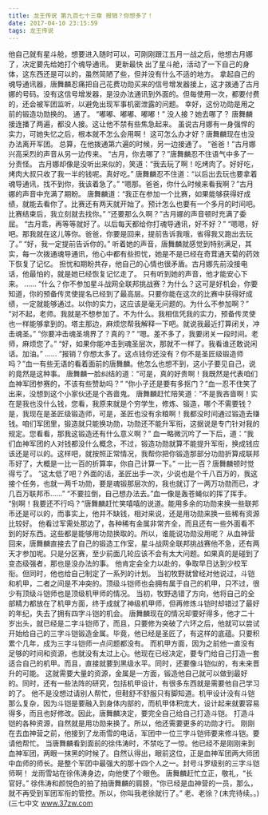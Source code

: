 ```yaml
---
title: 龙王传说 第九百七十三章 报销？你想多了！
date: 2017-04-10 23:15:59
tags: 龙王传说
---
```


他自己就有星斗舱，想要进入随时可以，可刚刚跟江五月一战之后，他想古月娜了，决定要先给她打个魂导通讯。 更新最快
出了星斗舱，活动了一下自己的身体，这东西还是可以的，虽然简陋了些，但并没有什么不适的地方。
拿起自己的魂导通讯器，唐舞麟忍痛把自己花费功勋买来的信号增发器接上，这才拨通了古月娜的号码。没有这信号增发器，是没办法通讯到外面的。但每使用一次，都要付费的，还会被军团监听，以避免出现军事机密泄露的问题。
幸好，这份功勋是用之前的锻造功勋换的。
通了。
“嘟嘟、嘟嘟、嘟嘟！”
没人接？她去哪了？
唐舞麟接连播了两遍，都没人接。这让他不禁有些焦急起来。
虽说古月娜有一身强悍的实力，可她失忆之后，根本就不怎么会用啊！
这可怎么办才好？唐舞麟现在也没办法离开军团。
总算，在他拨通第六遍的时候，另一边接通了。
“爸爸！”古月娜兴高采烈的声音从另一边传来。
“古月，你去哪了？”唐舞麟忍不住语气中多了一分责怪。
古月娜却像是没听出来似的，笑道：“我去玩了啊！吃烤肉了。好好吃，烤肉大叔只收了我一半的钱呢。真好吃。”
唐舞麟忍不住道：“以后出去玩也要拿着魂导通讯，找不到你，我该着急了。”
“嗯那。爸爸，你什么时候来看我啊？”古月娜的声音中充满了期盼。
唐舞麟道：“我正在参加一个比赛，如果能够获得好成绩，就能去看你了。比赛还有两天就开始了。预计怎么也要有一个多月的时间吧。比赛结束后，我立刻就去找你。”
“还要那么久啊？”古月娜的声音顿时充满了委屈。
“古月乖，再等等就好了。以后每天都给你打魂导通讯，好不好？”
“嗯嗯，好吧。那我就在这儿等你。爸爸，你要是回来，提前告诉我哦，省得我又跑出去玩了。”
“好，我一定提前告诉你的。”
听着她的声音，唐舞麟就感觉到特别满足，其实，每一次拨通魂导通讯，他心中都有些担忧，她是不是已经在奇茸通天菊的药效下恢复了记忆。
担忧和期盼共存，他自己的心情也很矛盾。古月娜先前没接电话，他最怕的，就是她已经恢复记忆走了。
只有听到她的声音，他才能安心下来。
……
“什么？你不参加星斗战网全联邦挑战赛？为什么？这可是好机会，你要知道，你的预备传灵使提名已经到了最高层。只要你能在这次的比赛中获得好成绩，一定就能够通过。以你的实力，这应该是毫无问题的。为什么不参加啊？”
“对不起，老师。我就是不想参加了。不为什么。我相信凭我的实力，预备传灵使也一样能够拿到的。塔主那边，麻烦您帮我解释一下吧。就说我最近打算闭关，冲击魂圣。”
“你要冲击魂圣境界了？真的？”
“嗯。差不多了，我要闭关一段时间。老师，麻烦您了。”
“好，如果你能冲击到魂圣层次，那就不一样了。我看谁还敢说闲话。加油。”
……
“报销？你想太多了。这点钱你还没有？你不是圣匠级锻造师吗？”血一有些无语的看着面前的唐舞麟。他怎么也想不到，这小子要见自己，说的竟然是这种事。
唐舞麟一脸纠结的道：“可是，真的好贵啊！我既然是代表咱们血神军团参赛的，不该有些赞助吗？”
“你小子还是要有多抠门？”血一忍不住笑了出来，没想到这个小家伙还是个吝啬鬼。
唐舞麟赶忙陪笑道：“不是我吝啬啊！实在是我也没什么钱，您看，我原来就是个穷学生，修炼、锻造，哪个不需要钱？是，我现在是圣匠级锻造师，可是，圣匠也没有余粮啊！我都没时间通过锻造去赚钱。咱们军团里，锻造就只能换功勋，功勋还不能升军衔，这据说是专门针对我的规定。您看看，那我这锻造还有什么意义啊？”
血一略微沉吟了一下后，道：“我们血神军团的人对钱都没什么概念，不过，锻造功勋就算不能提升军衔，换成钱应该还是可以的。这样吧，就按照正常情况，我帮你把你锻造那部分功勋折算成联邦币好了，大概是一比一百的折算率，你自己计算一下。”
一比一百？唐舞麟顿时觉得亏了。
“这太低了吧？外面的话，圣匠出手一次，少说也是个千八百万的，我这接个任务，也就一两千功勋，要是魂锻那层次的，我也就订了一两万功勋而已，才几百万联邦币……”
“不要拉倒，自己想办法去。”血一像是轰苍蝇似的挥了挥手。
“别啊！我要还不行吗？”唐舞麟赶忙笑嘻嘻的说道。能用多余的功勋来换一些联邦币还是可以的，而事实上，他并不缺钱，相对来说，还是用功勋来换一些稀有资源比较好。
他看过军需处那边了，各种稀有金属非常齐全，而且还有一些外面看不到的好东西。这些都是能够用功勋换取的。所以，谁能说功勋没用呢？
从血神营回来，唐舞麟直接去了自己的锻造工作室，星斗战网全联邦挑战赛他不急，还有两天才参加呢。只是分区赛，至少前面几轮应该不会有太大问题。如果真的是碰到了变态级强者，那也是没办法的事。
他肯定会全力以赴的，争取早日达到少校军衔。但同时，他也给自己制定了一系列的计划。
当初牧野就曾经对他说过，斗铠和机甲，二者之间是不冲突的。顶级斗铠师也会拥有属于自己的机甲，只不过，很少有顶级斗铠师也是顶级机甲师的情况。
当初，牧野选错了方向，他将自己的全部精力都放在了机甲方面，终于成就了神级机甲师，但再修炼斗铠时却错过了最好的年纪，失去了拥有四字斗铠的机会。
唐舞麟现在的情况却要好得多，他才二十岁出头，就已经是二字斗铠师了，而且，只要修为突破了六环之后，他就可以尝试开始给自己的三字斗铠锻造金属。毕竟，他已经是圣匠了，有这样的底蕴。只要积累个几年，成为三字斗铠师一点问题都没有。
而机甲方面，因为之前他一直没有足够的时间和资源，也就没有太过上心。他现在已经决定，要专门给自己打造一套适合自己的机甲。而且，直接就要到黑级水平。同时，还要像斗铠似的，有未来晋升的可能。
这就需要大量的资源，金属是一方面，锻造他自己就可以做到最好的。同时，还有一些法阵的研究，包括机甲设计，有很多东西就是需要他自己学习的了。
他不是没想过请别人帮忙，但鞋舒不舒服只有脚知道。机甲设计没有斗铠那么复杂，因为斗铠是要融入到身体内部的，而机甲体积庞大，设计起来就要容易得多，而且也好修改。因此，唐舞麟决定，要完全自己给自己打造斗铠。
打造斗铠的各种资源，自然就是用功勋来换了。所以，他还需要更多的功勋才行。
刚刚在去血神营之前，他接到了龙雨雪的电话，军团中一位三字斗铠师要来修斗铠。要请他帮忙。
当唐舞麟看到面前的徐伟涛时，不禁吃了一惊。他已经不是刚刚来到血神军团，两眼一抹黑的时候了。自然认得出，眼前这位，正是血神军团两大师团中血师的师长。是整个军团中最强大的那十四个人之一。封号斗罗级别的三字斗铠师啊！
龙雨雪站在徐伟涛身边，向他使了个眼色。
唐舞麟赶忙立正，敬礼，“长官好。”
徐伟涛和颜悦色的拍了拍唐舞麟的肩膀，“你已经是血神营的一员，那么，就不再受到军团军衔的管控。所以，你叫我老徐就行了。”
老、老徐？(未完待续。。)
(三七中文 www.37zw.com
